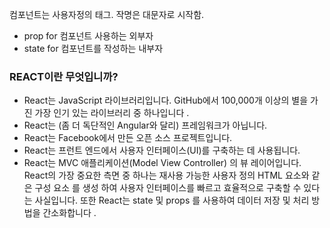 컴포넌트는 사용자정의 태그. 작명은 대문자로 시작함.

- prop for 컴포넌트 사용하는 외부자
- state for 컴포넌트를 작성하는 내부자

### REACT이란 무엇입니까?

- React는 JavaScript 라이브러리입니다. GitHub에서 100,000개 이상의 별을 가진 가장 인기 있는 라이브러리 중 하나입니다 .
- React는 (좀 더 독단적인 Angular와 달리) 프레임워크가 아닙니다.
- React는 Facebook에서 만든 오픈 소스 프로젝트입니다.
- React는 프런트 엔드에서 사용자 인터페이스(UI)를 구축하는 데 사용됩니다.
- React는 MVC 애플리케이션(Model View Controller) 의 뷰 레이어입니다.
  </br>React의 가장 중요한 측면 중 하나는 재사용 가능한 사용자 정의 HTML 요소와 같은 구성 요소 를 생성 하여 사용자 인터페이스를 빠르고 효율적으로 구축할 수 있다는 사실입니다. 또한 React는 state 및 props 를 사용하여 데이터 저장 및 처리 방법을 간소화합니다 .</br></br>
